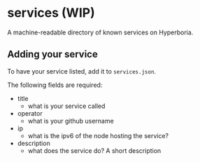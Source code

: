 # services (WIP)

A machine-readable directory of known services on Hyperboria.

## Adding your service

To have your service listed, add it to `services.json`.

The following fields are required:

* title
  - what is your service called
* operator
  - what is your github username
* ip
  - what is the ipv6 of the node hosting the service?
* description
  - what does the service do? A short description


